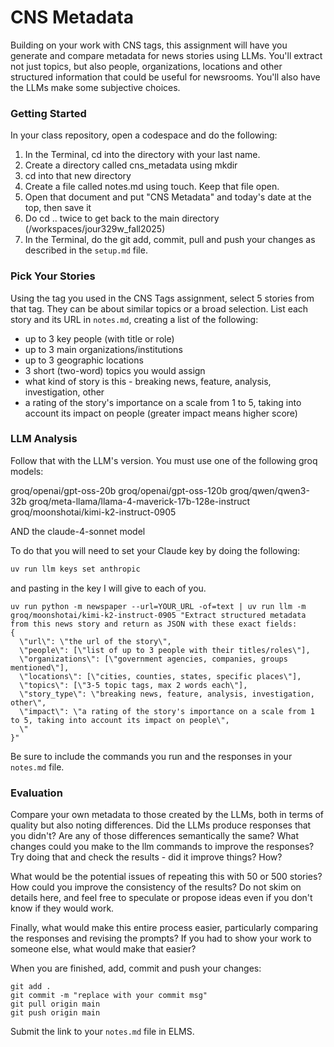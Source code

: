 # CNS Metadata

Building on your work with CNS tags, this assignment will have you generate and compare metadata for news stories using LLMs. You'll extract not just topics, but also people, organizations, locations and other structured information that could be useful for newsrooms. You'll also have the LLMs make some subjective choices.

### Getting Started

In your class repository, open a codespace and do the following:

1. In the Terminal, cd into the directory with your last name.
2. Create a directory called cns_metadata using mkdir
3. cd into that new directory
4. Create a file called notes.md using touch. Keep that file open.
5. Open that document and put "CNS Metadata" and today's date at the top, then save it
6. Do cd .. twice to get back to the main directory (/workspaces/jour329w_fall2025)
7. In the Terminal, do the git add, commit, pull and push your changes as described in the `setup.md` file.

### Pick Your Stories

Using the tag you used in the CNS Tags assignment, select 5 stories from that tag. They can be about similar topics or a broad selection. List each story and its URL in `notes.md`, creating a list of the following:

* up to 3 key people (with title or role)
* up to 3 main organizations/institutions
* up to 3 geographic locations
* 3 short (two-word) topics you would assign
* what kind of story is this - breaking news, feature, analysis, investigation, other
* a rating of the story's importance on a scale from 1 to 5, taking into account its impact on people (greater impact means higher score)

### LLM Analysis

Follow that with the LLM's version. You must use one of the following groq models: 

groq/openai/gpt-oss-20b
groq/openai/gpt-oss-120b
groq/qwen/qwen3-32b
groq/meta-llama/llama-4-maverick-17b-128e-instruct
groq/moonshotai/kimi-k2-instruct-0905

AND the claude-4-sonnet model

To do that you will need to set your Claude key by doing the following:

```bash
uv run llm keys set anthropic
```

and pasting in the key I will give to each of you.

```{bash}
uv run python -m newspaper --url=YOUR_URL -of=text | uv run llm -m groq/moonshotai/kimi-k2-instruct-0905 "Extract structured metadata from this news story and return as JSON with these exact fields:
{
  \"url\": \"the url of the story\",
  \"people\": [\"list of up to 3 people with their titles/roles\"],
  \"organizations\": [\"government agencies, companies, groups mentioned\"],  
  \"locations\": [\"cities, counties, states, specific places\"],
  \"topics\": [\"3-5 topic tags, max 2 words each\"],
  \"story_type\": \"breaking news, feature, analysis, investigation, other\",
  \"impact\": \"a rating of the story's importance on a scale from 1 to 5, taking into account its impact on people\",
  \"
}"

```

Be sure to include the commands you run and the responses in your `notes.md` file.

### Evaluation 

Compare your own metadata to those created by the LLMs, both in terms of quality but also noting differences. Did the LLMs produce responses that you didn't? Are any of those differences semantically the same? What changes could you make to the llm commands to improve the responses? Try doing that and check the results - did it improve things? How?

What would be the potential issues of repeating this with 50 or 500 stories? How could you improve the consistency of the results? Do not skim on details here, and feel free to speculate or propose ideas even if you don't know if they would work.

Finally, what would make this entire process easier, particularly comparing the responses and revising the prompts? If you had to show your work to someone else, what would make that easier?

When you are finished, add, commit and push your changes:

```{bash}
git add .
git commit -m "replace with your commit msg"
git pull origin main
git push origin main
```

Submit the link to your `notes.md` file in ELMS.